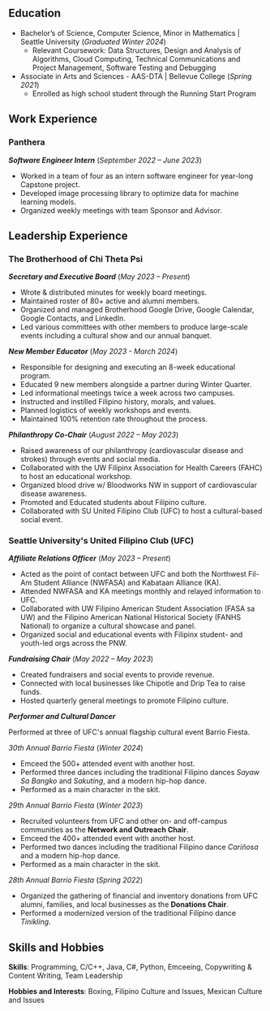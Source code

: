 
<!-- ADD LINKS? linkedin, email, -->

## Education
- Bachelor’s of Science, Computer Science, Minor in Mathematics | Seattle University (_Graduated Winter 2024_)
    - Relevant Coursework: Data Structures, Design and Analysis of Algorithms, Cloud Computing, Technical Communications and Project Management, Software Testing and Debugging
- Associate in Arts and Sciences - AAS-DTA | Bellevue College (_Spring 2021_)
    - Enrolled as high school student through the Running Start Program

## Work Experience
### Panthera
***Software Engineer Intern*** (_September 2022 – June 2023_)
- Worked in a team of four as an intern software engineer for year-long Capstone project.
- Developed image processing library to optimize data for machine learning models.
- Organized weekly meetings with team Sponsor and Advisor.

## Leadership Experience
### The Brotherhood of Chi Theta Psi

***Secretary and Executive Board*** (_May 2023 – Present_)
- Wrote & distributed minutes for weekly board meetings.
- Maintained roster of 80+ active and alumni members.
- Organized and managed Brotherhood Google Drive, Google Calendar, Google Contacts, and LinkedIn.
- Led various committees with other members to produce large-scale events including a cultural show and our annual banquet.

***New Member Educator*** (_May 2023 - March 2024_)
- Responsible for designing and executing an 8-week educational program.
- Educated 9 new members alongside a partner during Winter Quarter.
- Led informational meetings twice a week across two campuses.
- Instructed and instilled Filipino history, morals, and values.
- Planned logistics of weekly workshops and events.
- Maintained 100% retention rate throughout the process.

***Philanthropy Co-Chair*** (_August 2022 – May 2023_)
- Raised awareness of our philanthropy (cardiovascular disease and strokes) through events and social media.
- Collaborated with the UW Filipinx Association for Health Careers (FAHC) to host an educational workshop. 
- Organized blood drive w/ Bloodworks NW in support of cardiovascular disease awareness.
- Promoted and Educated students about Filipino culture.
- Collaborated with SU United Filipino Club (UFC) to host a cultural-based social event.

### Seattle University's United Filipino Club (UFC)

***Affiliate Relations Officer*** (_May 2023 – Present_)
- Acted as the point of contact between UFC and both the Northwest Fil-Am Student Alliance (NWFASA) and Kabataan Alliance (KA).
- Attended NWFASA and KA meetings monthly and relayed information to UFC.
- Collaborated with UW Filipino American Student Association (FASA sa UW) and the Filipino American National Historical Society (FANHS National) to organize a cultural showcase and panel.
- Organized social and educational events with Filipinx student- and youth-led orgs across the PNW.

***Fundraising Chair*** (_May 2022 – May 2023_)
- Created fundraisers and social events to provide revenue. 
- Connected with local businesses like Chipotle and Drip Tea to raise funds.
- Hosted quarterly general meetings to promote Filipino culture.

***Performer and Cultural Dancer*** 

Performed at three of UFC's annual flagship cultural event Barrio Fiesta.

_30th Annual Barrio Fiesta_ (_Winter 2024_)
* Emceed the 500+ attended event with another host.
* Performed three dances including the traditional Filipino dances _Sayaw Sa Bangko_ and _Sakuting_, and a modern hip-hop dance.
* Performed as a main character in the skit.

_29th Annual Barrio Fiesta_ (_Winter 2023_)
* Recruited volunteers from UFC and other on- and off-campus communities as the **Network and Outreach Chair**.
* Emceed the 400+ attended event with another host.
* Performed two dances including the traditional Filipino dance _Cariñosa_ and a modern hip-hop dance.
* Performed as a main character in the skit.

_28th Annual Barrio Fiesta_ (_Spring 2022_)
* Organized the gathering of financial and inventory donations from UFC alumni, families, and local businesses as the **Donations Chair**.
* Performed a modernized version of the traditional Filipino dance _Tinikling_.

<!-- add marianas ?-->

## Skills and Hobbies

**Skills**: Programming, C/C++, Java, C#, Python, Emceeing, Copywriting & Content Writing, Team Leadership

**Hobbies and Interests**: Boxing, Filipino Culture and Issues, Mexican Culture and Issues
